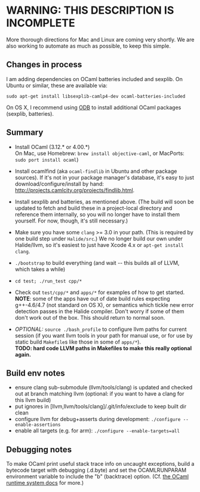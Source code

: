 # WARNING: THIS DESCRIPTION IS INCOMPLETE #

More thorough directions for Mac and Linux are coming very shortly. We are also working to automate as much as possible, to keep this simple.

Changes in process
--------------------
I am adding dependencies on OCaml batteries included and sexplib. On Ubuntu or similar, these are available via:

	sudo apt-get install libsexplib-camlp4-dev ocaml-batteries-included

On OS X, I recommend using [ODB](https://github.com/thelema/odb/) to install additional OCaml packages (sexplib, batteries).

Summary
-------
- Install OCaml (3.12.* or 4.00.*)  
  On Mac, use Homebrew: `brew install objective-caml`, 
  or MacPorts: `sudo port install ocaml`)

- Install ocamlfind (aka `ocaml-findlib` in Ubuntu and other package sources). If it's not in your package manager's database, it's easy to just download/configure/install by hand: http://projects.camlcity.org/projects/findlib.html.

- Install sexplib and batteries, as mentioned above. (The build will soon be updated to fetch and build these in a project-local directory and reference them internally, so you will no longer have to install them yourself. For now, though, it's still necessary.)

- Make sure you have some `clang` >= 3.0 in your path. (This is required by one build step under `Halide/src`.) We no longer build our own under Halide/llvm, so it's easiest to just have Xcode 4.x or `apt-get install clang`.

- `./bootstrap` to build everything (and wait -- this builds all of LLVM, which takes a while)

- `cd test; ./run_test cpp/*`

- Check out `test/cpp/*` and `apps/*` for examples of how to get started.  
  **NOTE**: some of the apps have out of date build rules expecting g++-4.6/4.7 (not standard on OS X), or semantics which tickle new error detection passes in the Halide compiler. Don't worry if some of them don't work out of the box. This should return to normal soon.

- _OPTIONAL:_ `source ./bash_profile` to configure llvm paths for current session (if you want llvm tools in your path for manual use, or for use by static build `Makefile`s like those in some of `apps/*`).  
  **TODO: hard code LLVM paths in Makefiles to make this really optional again.**


Build env notes
---------------
- ensure clang sub-submodule (llvm/tools/clang) is updated and checked out at branch matching llvm (optional: if you want to have a clang for this llvm build)
- put ignores in [llvm,llvm/tools/clang]/.git/info/exclude to keep built dir clean
- configure llvm for debug+asserts during development:
    `./configure --enable-assertions`
- enable all targets (e.g. for arm):
    `./configure --enable-targets=all`


Debugging notes
---------------
To make OCaml print useful stack trace info on uncaught exceptions, build a bytecode target with debugging (<target>.d.byte) and set the OCAMLRUNPARAM environment variable to include the "b" (backtrace) option. (Cf. [the OCaml runtime system docs](http://caml.inria.fr/pub/docs/manual-ocaml/manual024.html#toc96) for more.)
